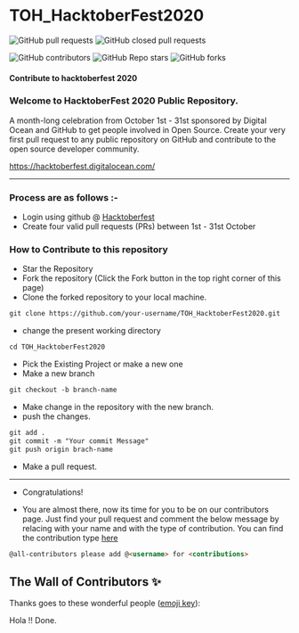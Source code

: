 # TOH_HacktoberFest2020

![GitHub pull requests](https://img.shields.io/github/issues-pr/viditvarshney/TOH_HacktoberFest2020?style=for-the-badge)
![GitHub closed pull requests](https://img.shields.io/github/issues-pr-closed/viditvarshney/TOH_HacktoberFest2020?style=for-the-badge)

<!-- ALL-CONTRIBUTORS-BADGE:START - Do not remove or modify this section -->

![GitHub contributors](https://img.shields.io/github/contributors/viditvarshney/TOH_HacktoberFest2020?color=orange)
![GitHub Repo stars](https://img.shields.io/github/stars/viditvarshney/TOH_HacktoberFest2020?style=social)
![GitHub forks](https://img.shields.io/github/forks/viditvarshney/TOH_HacktoberFest2020?style=social)

<!-- ALL-CONTRIBUTORS-BADGE:END -->

#### Contribute to hacktoberfest 2020

### Welcome to HacktoberFest 2020 Public Repository.

<p>A month-long celebration from October 1st - 31st sponsored by Digital Ocean and GitHub to get people involved in Open Source. Create your very first pull request to any public repository on GitHub and contribute to the open source developer community.

https://hacktoberfest.digitalocean.com/</p>

---

### Process are as follows :-

- Login using github @ [Hacktoberfest](https://hacktoberfest.digitalocean.com/)
- Create four valid pull requests (PRs) between 1st - 31st October

### How to Contribute to this repository

- Star the Repository
- Fork the repository (Click the Fork button in the top right corner of this page)
- Clone the forked repository to your local machine.

```markdown
git clone https://github.com/your-username/TOH_HacktoberFest2020.git
```

- change the present working directory

```markdown
cd TOH_HacktoberFest2020
```

- Pick the Existing Project or make a new one
- Make a new branch

```markdown
git checkout -b branch-name
```

- Make change in the repository with the new branch.
- push the changes.

```markdown
git add .
git commit -m "Your commit Message"
git push origin brach-name
```

- Make a pull request.

---

- Congratulations!

- You are almost there, now its time for you to be on our contributors page. Just find your pull request and comment the below message by relacing <username> with your name and <contributors> with the type of contribution. You can find the contribution type [here](https://allcontributors.org/docs/en/emoji-key)

```markdown
@all-contributors please add @<username> for <contributions>
```

## The Wall of Contributors ✨

Thanks goes to these wonderful people ([emoji key](https://allcontributors.org/docs/en/emoji-key)):

<!-- ALL-CONTRIBUTORS-LIST:START - Do not remove or modify this section -->
<!-- prettier-ignore-start -->
<!-- markdownlint-disable -->

<!-- markdownlint-enable -->
<!-- prettier-ignore-end -->

<!-- ALL-CONTRIBUTORS-LIST:END -->

Hola !! Done.
